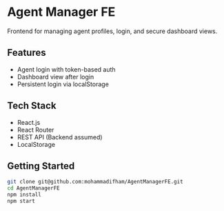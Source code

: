# Agent Manager FE

Frontend for managing agent profiles, login, and secure dashboard views.

## Features
- Agent login with token-based auth
- Dashboard view after login
- Persistent login via localStorage

## Tech Stack
- React.js
- React Router
- REST API (Backend assumed)
- LocalStorage

## Getting Started
```bash
git clone git@github.com:mohammadifham/AgentManagerFE.git
cd AgentManagerFE
npm install
npm start
